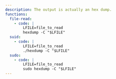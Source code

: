 ```yaml
---
description: The output is actually an hex dump.
functions:
  file-read:
    - code: |
        LFILE=file_to_read
        hexdump -C "$LFILE"
  suid:
    - code: |
        LFILE=file_to_read
        ./hexdump -C "$LFILE"
  sudo:
    - code: |
        LFILE=file_to_read
        sudo hexdump -C "$LFILE"
---
```

